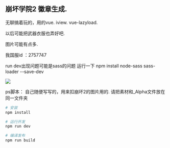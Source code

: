 
## 崩坏学院2 徽章生成.

无聊搞着玩的，用的vue. iview. vue-lazyload.

以后可能把武器衣服也弄好吧.

图片可能有点多.

我国服id ：2757747

run dev出现问题可能是sass的问题
运行一下 npm install node-sass sass-loader --save-dev

![](https://i.loli.net/2017/08/01/597ffc4773328.jpg)

ps脚本：
自己随便写写的，用来扣崩坏2的图片用的.
请把素材和_Alpha文件放在同一文件夹


``` bash
# 安装
npm install

# 运行开发
npm run dev

# 编译发布
npm run build

